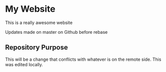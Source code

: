 # My Website

This is a really awesome website

Updates made on master on Github before rebase

## Repository Purpose

This will be a change that conflicts
with whatever is on the remote side.
This was edited locally.
